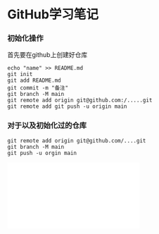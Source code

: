 # GitHub学习笔记
### 初始化操作
首先要在github上创建好仓库
```
echo "name" >> README.md
git init
git add README.md
git commit -m "备注"
git branch -M main
git remote add origin git@github.com:/.....git
git remote add git push -u origin main
```

### 对于以及初始化过的仓库
```
git remote add origin git@github.com/....git
git branch -M main
git push -u orgin main
```


<iframe src="//player.bilibili.com/player.html?aid=846584229&bvid=BV1V54y1n7Wn&cid=365449629&p=1" scrolling="no" border="0" frameborder="no" framespacing="0" allowfullscreen="true"> </iframe>